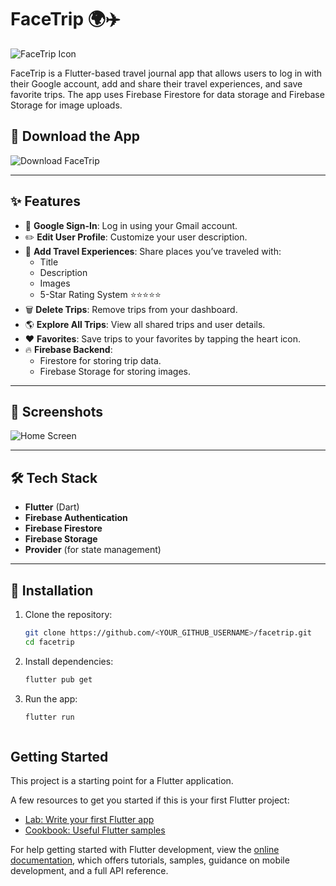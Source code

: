 # FaceTrip 🌍✈️

![FaceTrip Icon]()

FaceTrip is a Flutter-based travel journal app that allows users to log in with their Google account, add and share their travel experiences, and save favorite trips. The app uses Firebase Firestore for data storage and Firebase Storage for image uploads.

## 📲 Download the App
![Download FaceTrip]()

---

## ✨ Features
- 🔑 **Google Sign-In**: Log in using your Gmail account.
- ✏️ **Edit User Profile**: Customize your user description.
- 📍 **Add Travel Experiences**: Share places you’ve traveled with:
  - Title
  - Description
  - Images
  - 5-Star Rating System ⭐⭐⭐⭐⭐
- 🗑️ **Delete Trips**: Remove trips from your dashboard.
- 🌎 **Explore All Trips**: View all shared trips and user details.
- ❤️ **Favorites**: Save trips to your favorites by tapping the heart icon.
- 🔥 **Firebase Backend**:
  - Firestore for storing trip data.
  - Firebase Storage for storing images.

---

## 📸 Screenshots

![Home Screen]()

---

## 🛠️ Tech Stack
- **Flutter** (Dart)
- **Firebase Authentication**
- **Firebase Firestore**
- **Firebase Storage**
- **Provider** (for state management)

---

## 🚀 Installation

1. Clone the repository:
   ```sh
   git clone https://github.com/<YOUR_GITHUB_USERNAME>/facetrip.git
   cd facetrip

2. Install dependencies:
   ```sh
   flutter pub get

3. Run the app:
   ```sh
   flutter run



## Getting Started

This project is a starting point for a Flutter application.

A few resources to get you started if this is your first Flutter project:

- [Lab: Write your first Flutter app](https://docs.flutter.dev/get-started/codelab)
- [Cookbook: Useful Flutter samples](https://docs.flutter.dev/cookbook)

For help getting started with Flutter development, view the
[online documentation](https://docs.flutter.dev/), which offers tutorials,
samples, guidance on mobile development, and a full API reference.

